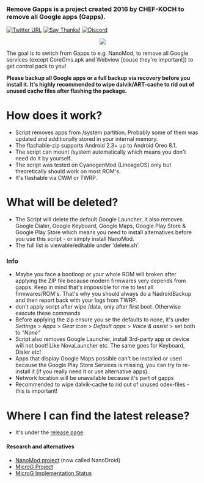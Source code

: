 ### Remove Gapps is a project created 2016 by CHEF-KOCH to remove all Google apps (Gapps).


[![Twitter URL](https://img.shields.io/twitter/url/https/twitter.com/fold_left.svg?style=social&label=Follow%20%40CHEF-KOCH)](https://twitter.com/CKsTechNews)
[![Say Thanks!](https://img.shields.io/badge/Say%20Thanks-!-1EAEDB.svg)](https://saythanks.io/to/CHEF-KOCH)
[![Discord](https://discordapp.com/api/guilds/418256415874875402/widget.png)](https://discord.me/CHEF-KOCH)


<p align="center">
  <img src="https://raw.githubusercontent.com/CHEF-KOCH/Remove-Gapps/master/NoGoogleApps.png">
</p>



The goal is to switch from Gapps to e.g. NanoMod, to remove all Google services (except CoreGms.apk and Webview [cause they're important]) to get control pack to you!


**Please backup all Google apps or a full backup via recovery before you install it. It's highly recommended to wipe dalvik/ART-cache to rid out of unused cache files after flashing the package.**  


How does it work?
=================

* Script removes apps from /system partition. Probably some of them was updated and additionally stored in your internal memory.
* The flashable-zip supports Android 2.3+ up to Android Oreo 8.1.
* The script can mount /system automatically which means you don't need do it by yourself.
* The script was tested on CyanogenMod (LineageOS) only but theoretically should work on most ROM's. 
* It's flashable via CWM or TWRP. 


What will be deleted?
=================

* The Script will delete the default Google Launcher, it also removes Google Dialer, Google Keyboard, Google Maps, Google Play Store & Google Play Store which means you need to install alternatives before you use this script - or simply install NanoMod.
* The full list is viewable/editable under 'delete.sh'.


### Info

* Maybe you face a bootloop or your whole ROM will broken after applying the ZIP file because modern firmwares very depends from gapps. Keep in mind that's impossible for me to test all firmwares/ROM's. That's why you should always do a NadroidBackup and then report back with your logs from TWRP.
* don't apply script after wipe /data, only after first boot. Otherwise execute these commands
* Before applying the zip ensure you se the defaults to none, it's under _Settings_ > _Apps_ > _Gear icon_ > _Default apps_ > _Voice & assist_ > set both to _"None"_ 
* Script also removes Google Launcher, install 3rd-party app or device will not boot! Like NovaLauncher etc. The same goes for Keyboard, Dialer etc!
* Apps that display Google Maps possible can't be installed or used because the Google Play Store Services is missing, you can try to re-install it (if you really need it or use alternative apps).
* Network location will be unavailable because it's part of gapps
* Recommended to wipe dalvik-cache to rid out of unused odex-files - this is important!


Where I can find the latest release?
=================

* It's under the [release page](https://github.com/CHEF-KOCH/Remove-Gapps/releases).


#### Research and alternatives
* [NanoMod project](https://forum.xda-developers.com/apps/magisk/module-nanomod-5-0-20170405-microg-t3584928) (now called NanoDroid)
* [MicroG Project](https://forum.xda-developers.com/android/apps-games/app-microg-gmscore-floss-play-services-t3217616)
* [MicroG Implementation Status](https://github.com/microg/android_packages_apps_GmsCore/wiki/Implementation-Status)

